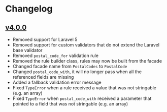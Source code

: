 # Changelog

## [v4.0.0](https://github.com/axlon/laravel-postal-code-validation/tree/v4.0.0)
- Removed support for Laravel 5
- Removed support for custom validators that do not extend the Laravel base validator
- Removed `postal_code_for` validation rule
- Removed the rule builder class, rules may now be built from the facade
- Changed facade name from `PostalCodes` to `PostalCode`
- Changed `postal_code_with`, it will no longer pass when all the referenced fields are missing
- Added a fallback validation error message
- Fixed `TypeError` when a rule received a value that was not stringable (e.g. an array)
- Fixed `TypeError` when `postal_code_with` received a parameter that pointed to a field that was not stringable (e.g. an array)
